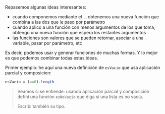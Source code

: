 Repasemos algunas ideas interesantes: 

 * cuando componemos mediante el `.`, obtenemos una nueva función que combina a las dos que le paso por parámetro
 * cuando aplico a una función con menos argumentos de los que toma, obtengo una nueva función que espera los restantes argumentos 
 * las funciones son valores que se pueden retornar, asociar a una variable, pasar por parámetro, etc

Es decir, podemos usar y generar funciones de muchas formas. Y lo mejor es que podemos combinar todas estas ideas. 

Primer ejemplo: he aquí una nueva definición de `esVacio` que usa aplicación parcial y composicion: 

```haskell
esVacio = (==0).length 
```

> Veamos si se entiende: usando aplicación parcial y composición definí una función `esNoVacio` que diga si una lista es no vacía. 
>
> Escribí también su tipo.

 